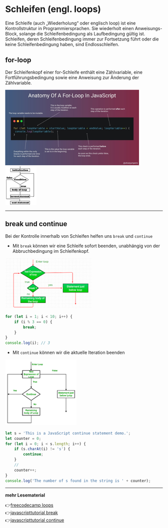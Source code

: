 # Schleifen (engl. loops)

Eine Schleife (auch „Wiederholung“ oder englisch loop) ist eine Kontrollstruktur in Programmiersprachen. Sie wiederholt einen Anweisungs-Block, solange die Schleifenbedingung als Laufbedingung gültig ist. Schleifen, deren Schleifenbedingung immer zur Fortsetzung führt oder die keine Schleifenbedingung haben, sind Endlosschleifen. 

## for-loop

Der Schleifenkopf einer for-Schleife enthält eine Zählvariable, eine Fortführungsbedingung sowie eine Anweisung zur Änderung der Zählvariable. 

<img src="for-loop1.jpg" alt="for-loop1" width="85%">

<img src="for-loop2.webp" alt="for-loop2" width="20%">

---

## break und continue

Bei der Kontrolle innerhalb von Schleifen helfen uns `break` und `continue`

- Mit `break` können wir eine Schleife sofort beenden, unabhängig von der Abbruchbedingung im Schleifenkopf.  

<img src="break.png" alt="break" width="55%">

```javascript
for (let i = 1; i < 10; i++) {
    if (i % 3 == 0) {
        break;
    }
}
console.log(i); // 3
```

- Mit `continue` können wir die aktuelle Iteration beenden

<img src="continue.png" alt="continue" width="45%">

```javascript
let s = 'This is a JavaScript continue statement demo.';
let counter = 0;
for (let i = 0; i < s.length; i++) {
    if (s.charAt(i) != 's') {
        continue;
    }
    //
    counter++;
}
console.log('The number of s found in the string is ' + counter);
```

---

**mehr Lesematerial**

:point_right:[freecodecamp loops](https://www.freecodecamp.org/news/javascript-loops-explained-for-loop-for/)\
:point_right:[javascripttutorial break](https://www.javascripttutorial.net/javascript-break/)\
:point_right:[javascripttutorial continue](https://www.javascripttutorial.net/javascript-continue/)





